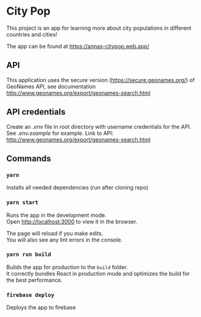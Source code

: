 # City Pop

This project is an app for learning more about city populations in different countries and cities!

The app can be found at https://annas-citypop.web.app/

## API
This application uses the secure version (https://secure.geonames.org/) of GeoNames API, see documentation http://www.geonames.org/export/geonames-search.html

## API credentials
Create an *.env* file in root directory with username credentials for the API. See *.env.example* for example. 
Link to API: http://www.geonames.org/export/geonames-search.html

## Commands


### `yarn`

Installs all needed dependencies (run after cloning repo)


### `yarn start`

Runs the app in the development mode.\
Open [http://localhost:3000](http://localhost:3000) to view it in the browser.

The page will reload if you make edits.\
You will also see any lint errors in the console.


### `yarn run build`

Builds the app for production to the `build` folder.\
It correctly bundles React in production mode and optimizes the build for the best performance.


### `firebase deploy`
Deploys the app to firebase
